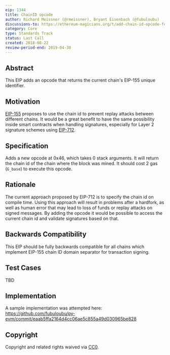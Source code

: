 ```yaml
---
eip: 1344
title: ChainID opcode
author: Richard Meissner (@rmeissner), Bryant Eisenbach (@fubuloubu)
discussions-to: https://ethereum-magicians.org/t/add-chain-id-opcode-for-replay-protection-when-handling-signed-messages-in-contracts/1131
category: Core
type: Standards Track
status: Last Call
created: 2018-08-22
review-period-end: 2019-04-30
---
```


## Abstract
This EIP adds an opcode that returns the current chain's EIP-155 unique identifier.

## Motivation
[EIP-155](https://github.com/ethereum/EIPs/blob/master/EIPS/eip-155.md) proposes to use the chain id to prevent replay attacks between different chains. It would be a great benefit to have the same possibility inside smart contracts when handling signatures, especially for Layer 2 signature schemes using [EIP-712](https://github.com/ethereum/EIPs/blob/master/EIPS/eip-712.md).

## Specification
Adds a new opcode at 0x46, which takes 0 stack arguments. It will return the chain id of the chain where the block was mined. It should cost 2 gas (`G_base`) to execute this opcode.

## Rationale
The current approach proposed by EIP-712 is to specify the chain id on compile time. Using this approach will result in problems after a hardfork, as well as human error that may lead to loss of funds or replay attacks on signed messages. 
By adding the opcode it would be possible to access the current chain id and validate signatures based on that.

## Backwards Compatibility
This EIP should be fully backwards compatible for all chains which implement EIP-155 chain ID domain separator for transaction signing.

## Test Cases
TBD

## Implementation
A sample implementation was attempted here: https://github.com/fubuloubu/py-evm/commit/eaab5ffa2164d4cc06ae5c855a49d030965be828

## Copyright
Copyright and related rights waived via [CC0](https://creativecommons.org/publicdomain/zero/1.0/).
